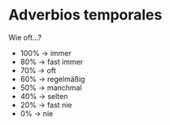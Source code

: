 # Adverbios temporales

Wie oft...?

- 100% -> immer
- 80% -> fast immer
- 70% -> oft
- 60% -> regelmäßig
- 50% -> manchmal
- 40% -> selten
- 20% -> fast nie
- 0% -> nie
